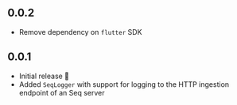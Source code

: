 ## 0.0.2

* Remove dependency on `flutter` SDK

## 0.0.1

* Initial release 🎉
* Added `SeqLogger` with support for logging to the HTTP ingestion endpoint of an Seq server
